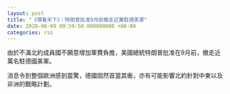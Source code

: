 ```yaml
---
layout: post
title: "《環看天下》：特朗普批准9月前撤走近萬駐德美軍"
date: 2020-06-09 09:59:50.000000000 +08:00
categories: rss
---
```


由於不滿北約成員國不願意增加軍費負擔，美國總統特朗普批准在9月前，撤走近萬名駐德國美軍。

消息令到整個歐洲感到震驚，德國固然首當其衝，亦有可能影響北約針對中東以及非洲的戰略計劃。
